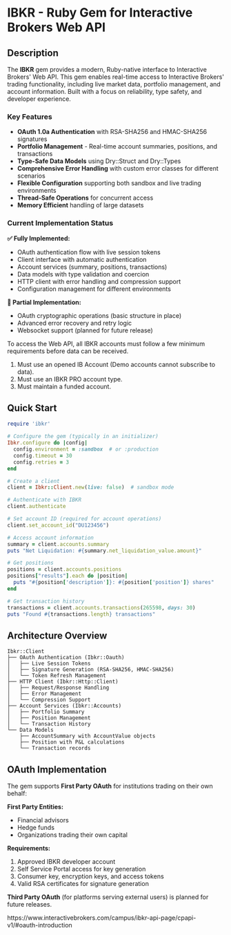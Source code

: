 # IBKR - Ruby Gem for Interactive Brokers Web API

## Description

The **IBKR** gem provides a modern, Ruby-native interface to Interactive Brokers' Web API. This gem enables real-time access to Interactive Brokers' trading functionality, including live market data, portfolio management, and account information. Built with a focus on reliability, type safety, and developer experience.

### Key Features

- **OAuth 1.0a Authentication** with RSA-SHA256 and HMAC-SHA256 signatures
- **Portfolio Management** - Real-time account summaries, positions, and transactions
- **Type-Safe Data Models** using Dry::Struct and Dry::Types
- **Comprehensive Error Handling** with custom error classes for different scenarios
- **Flexible Configuration** supporting both sandbox and live trading environments
- **Thread-Safe Operations** for concurrent access
- **Memory Efficient** handling of large datasets

### Current Implementation Status

**✅ Fully Implemented:**
- OAuth authentication flow with live session tokens
- Client interface with automatic authentication
- Account services (summary, positions, transactions)
- Data models with type validation and coercion
- HTTP client with error handling and compression support
- Configuration management for different environments

**🔄 Partial Implementation:**
- OAuth cryptographic operations (basic structure in place)
- Advanced error recovery and retry logic
- Websocket support (planned for future release)

<usage-requirements>
  To access the Web API, all IBKR accounts must follow a few minimum requirements before data can be received.

  1. Must use an opened IB Account (Demo accounts cannot subscribe to data).
  2. Must use an IBKR PRO account type.
  3. Must maintain a funded account.
</usage-requirements>

## Quick Start

```ruby
require 'ibkr'

# Configure the gem (typically in an initializer)
Ibkr.configure do |config|
  config.environment = :sandbox  # or :production
  config.timeout = 30
  config.retries = 3
end

# Create a client
client = Ibkr::Client.new(live: false)  # sandbox mode

# Authenticate with IBKR
client.authenticate

# Set account ID (required for account operations)
client.set_account_id("DU123456")

# Access account information
summary = client.accounts.summary
puts "Net Liquidation: #{summary.net_liquidation_value.amount}"

# Get positions
positions = client.accounts.positions
positions["results"].each do |position|
  puts "#{position['description']}: #{position['position']} shares"
end

# Get transaction history
transactions = client.accounts.transactions(265598, days: 30)
puts "Found #{transactions.length} transactions"
```

## Architecture Overview

```
Ibkr::Client
├── OAuth Authentication (Ibkr::Oauth)
│   ├── Live Session Tokens
│   ├── Signature Generation (RSA-SHA256, HMAC-SHA256)
│   └── Token Refresh Management
├── HTTP Client (Ibkr::Http::Client)  
│   ├── Request/Response Handling
│   ├── Error Management
│   └── Compression Support
├── Account Services (Ibkr::Accounts)
│   ├── Portfolio Summary
│   ├── Position Management
│   └── Transaction History
└── Data Models
    ├── AccountSummary with AccountValue objects
    ├── Position with P&L calculations
    └── Transaction records
```

## OAuth Implementation

The gem supports **First Party OAuth** for institutions trading on their own behalf:

**First Party Entities:**
- Financial advisors
- Hedge funds  
- Organizations trading their own capital

**Requirements:**
1. Approved IBKR developer account
2. Self Service Portal access for key generation
3. Consumer key, encryption keys, and access tokens
4. Valid RSA certificates for signature generation

**Third Party OAuth** (for platforms serving external users) is planned for future releases.

<documentation>
https://www.interactivebrokers.com/campus/ibkr-api-page/cpapi-v1/#oauth-introduction
</documentation>